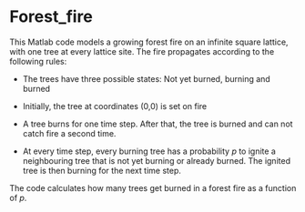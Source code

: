 # Forest_fire

This Matlab code models a growing forest fire on an infinite square lattice, with one tree at every lattice site. The fire propagates according to the following rules:

- The trees have three possible states: Not yet burned, burning and burned

- Initially, the tree at coordinates (0,0) is set on fire

- A tree burns for one time step. After that, the tree is burned and can not catch fire a second time.

- At every time step, every burning tree has a probability *p* to ignite a neighbouring tree that is not yet burning or already burned. The ignited tree is then burning for the next time step. 

The code calculates how many trees get burned in a forest fire as a function of *p*. 
